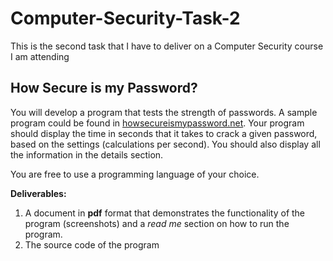 # Computer-Security-Task-2
This is the second task that I have to deliver on a Computer Security course I am attending

## How Secure is my Password?
You will develop a program that tests the strength of passwords. A sample program could be found in [howsecureismypassword.net](http://howsecureismypassword.net). Your program should display the time in seconds that it takes to crack a given password, based on the settings (calculations per second). You should also display all the information in the details section.

You are free to use a programming language of your choice.

**Deliverables:**

1. A document in **pdf** format that demonstrates the functionality of the program (screenshots) and a *read me* section on how to run the program.
2. The source code of the program
